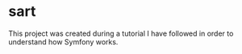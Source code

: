 # sart
This project was created during a tutorial I have followed in order to understand how Symfony works. 

